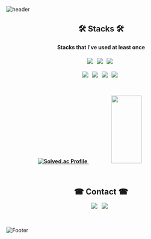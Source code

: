![header](https://capsule-render.vercel.app/api?type=waving&color=F6CEE3&height=250&text=Heonjin6530&fontColor=ffffff&stroke=6E6E6E)

<h2 align="center"><b> 🛠 Stacks 🛠 </b></h2>
<h4 align="center">Stacks that I've used at least once <h4>
<p align="center">
<img src="https://img.shields.io/badge/Python-3776AB?style=flat&logo=Python&logoColor=white"/> &nbsp;
  <img src="https://img.shields.io/badge/Java-007396?style=flat&logo=Java&logoColor=white"/> &nbsp;
<img src="https://img.shields.io/badge/c++-00599C?style=flat&logo=c%2B%2B&logoColor=white"/></a> &nbsp;
<br /> <br /> 
  <img src="https://img.shields.io/badge/react-61DAFB?style=flat&logo=react&logoColor=white"> &nbsp
<img src="https://img.shields.io/badge/HTML-E34F26?style=flat&logo=html5&logoColor=white"/> &nbsp;
<img src="https://img.shields.io/badge/css-1572B6?style=flat&logo=css3&logoColor=white"> &nbsp
<img src="https://img.shields.io/badge/JavaScript-F7DF1E?style=flat&logo=JavaScript&logoColor=white"/></a> &nbsp; <p/>
<br />
<p align="center">
  <a href="https://solved.ac/cola1876/">
    <img src="http://mazassumnida.wtf/api/v2/generate_badge?boj=cola1876" alt="Solved.ac Profile" />
  </a>
<a href="#">
  <img src="https://github-readme-stats.vercel.app/api/top-langs/?username=hyeonjin6530&theme=graywhite&exclude_repo=Jagi,assignment&layout=compact" height="180px" width = "40%">
</a>
</p>
<br />

<h2 align="center"><b> ☎ Contact ☎ </b></h2>

<p align="center">
  <a href="mailto:jjini6530@kookmin.ac.kr"><img src="https://img.shields.io/badge/Gmail-d14836?style=flat&logo=Gmail&logoColor=white&link=viliketh1s98@naver.com"/></a>&nbsp&nbsp
  <a href="https://www.instagram.com/hyeonjin___e/"><img src="https://img.shields.io/badge/Instagram-E4405F?style=flat&logo=Instagram&logoColor=white&link=https://www.instagram.com/woo0_hooo/"/></a>&nbsp&nbsp
  </p>
<br/>

![Footer](http://capsule-render.vercel.app/api?type=waving&color=F6CEE3&height=200&section=footer)
